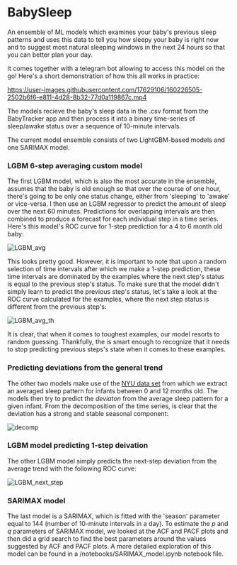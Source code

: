 # BabySleep
An ensemble of ML models which examines your baby's previous sleep patterns and uses this data to tell you how sleepy your baby is right now and to suggest most natural sleeping windows in the next 24 hours so that you can better plan your day.

It comes together with a telegram bot allowing to access this model on the go!
Here's a short demonstration of how this all works in practice:

https://user-images.githubusercontent.com/17629106/160226505-2502b6f6-e811-4d28-8b32-77d0a119867c.mp4

The models recieve the baby's sleep data in the .csv format from the BabyTracker app and then process it into a binary time-series of sleep/awake status over a sequence of 10-minute intervals.

The current model ensemble consists of two LightGBM-based models and one SARIMAX model.

### LGBM 6-step averaging custom model
The first LGBM model, which is also the most accurate in the ensemble, assumes that the baby is old enough so that over the course of one hour, there's going to be only one status change, either from 'sleeping' to 'awake' or vice-versa. I then use an LGBM regressor to predict the amount of sleep over the next 60 minutes. Predictions for overlapping intervals are then combined to produce a forecast for each individual step in a time series.
Here's this model's ROC curve for 1-step prediction for a 4 to 6 month old baby:

![LGBM_avg](https://user-images.githubusercontent.com/17629106/160226908-cf09b78a-b79a-47d6-98ae-d4a59264debc.png)

This looks pretty good. However, it is important to note that upon a random selection of time intervals after which we make a 1-step prediction, these time intervals are dominated by the examples where the next step's status is equal to the previous step's status. To make sure that the model didn't simply learn to predict the previous step's status, let's take a look at the ROC curve calculated for the examples, where the next step status is different from the previous step's:

![LGBM_avg_th](https://user-images.githubusercontent.com/17629106/160227021-3976351d-32df-433f-bccd-2b3c992d48f6.png)

It is clear, that when it comes to toughest examples, our model resorts to random guessing. Thankfully, the is smart enough to recognize that it needs to stop predicting previous steps's state when it comes to these examples.

### Predicting deviations from the general trend
The other two models make use of the [NYU data set](https://cims.nyu.edu/~sl5924/infant.html) from which we extract an averaged sleep pattern for infants between 0 and 12 months old. The models then try to predict the *deviaton* from the average sleep pattern for a given infant. From the decomposition of the time series, is clear that the deviation has a strong and stable seasonal component:

![decomp](https://user-images.githubusercontent.com/17629106/160227997-b87da84a-d0a8-4abc-84c0-c34280ff280e.png)

### LGBM model predicting 1-step deivation
The other LGBM model simply predicts the next-step deviation from the average trend with the following ROC curve:

![LGBM_next_step](https://user-images.githubusercontent.com/17629106/160227232-6abf86cf-c71b-46c7-8bda-aa2db03a5f2a.png)

### SARIMAX model
The last model is a SARIMAX, which is fitted with the 'season' parameter equal to 144 (number of 10-minute intervals in a day). To estimate the *p* and *q* parameters of SARIMAX model, we looked at the ACF and PACF plots and then did a grid search to find the best parameters around the values suggested by ACF and PACF plots. A more detailed exploration of this model can be found in a /notebooks/SARIMAX_model.ipynb notebook file. 

